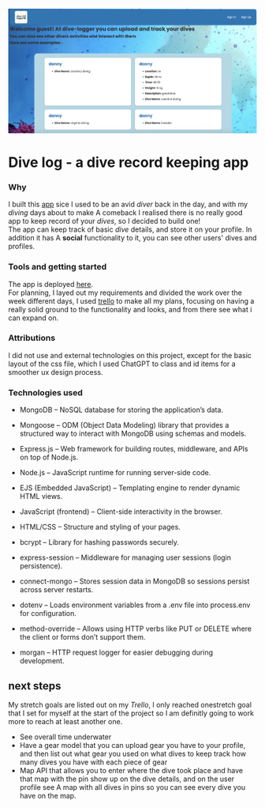 ![screenshot of game](public/resources/dive-logger-screenshot.png)

# Dive log - a dive record keeping app

### Why

I built this [app](https://dive-logger.onrender.com) sice I used to be an avid _diver_ back in the day, and with my _diving_ days about to make A comeback I realised there is no really good app to keep record of your _dives_, so I decided to build one!\
The app can keep track of basic _dive_ details, and store it on your profile. In addition it has A **social** functionality to it, you can see other users' dives and profiles.

### Tools and getting started

The app is deployed [here](https://dive-logger.onrender.com).\
For planning, I layed out my requirements and divided the work over the week different days, I used [trello](https://trello.com/b/bTE895fK/diving-log-book) to make all my plans, focusing on having a really solid ground to the functionality and looks, and from there see what i can expand on.

### Attributions

I did not use and external technologies on this project, except for the basic layout of the css file, which I used ChatGPT to class and id items for a smoother ux design process.

### Technologies used

- MongoDB – NoSQL database for storing the application’s data.

- Mongoose – ODM (Object Data Modeling) library that provides a structured way to interact with MongoDB using schemas and models.

- Express.js – Web framework for building routes, middleware, and APIs on top of Node.js.

- Node.js – JavaScript runtime for running server-side code.

- EJS (Embedded JavaScript) – Templating engine to render dynamic HTML views.

- JavaScript (frontend) – Client-side interactivity in the browser.

- HTML/CSS – Structure and styling of your pages.

- bcrypt – Library for hashing passwords securely.

- express-session – Middleware for managing user sessions (login persistence).

- connect-mongo – Stores session data in MongoDB so sessions persist across server restarts.

- dotenv – Loads environment variables from a .env file into process.env for configuration.

- method-override – Allows using HTTP verbs like PUT or DELETE where the client or forms don’t support them.

- morgan – HTTP request logger for easier debugging during development.

## next steps

My stretch goals are listed out on my _Trello_, I only reached onestretch goal that I set for myself at the start of the project so I am definitly going to work more to reach at least another one.

- See overall time underwater
- Have a gear model that you can upload gear you have to your profile, and then list out what gear you used on what dives to keep track how many dives you have with each piece of gear
- Map API that allows you to enter where the dive took place and have that map with the pin show up on the dive details, and on the user profile see A map with all dives in pins so you can see every dive you have on the map.
